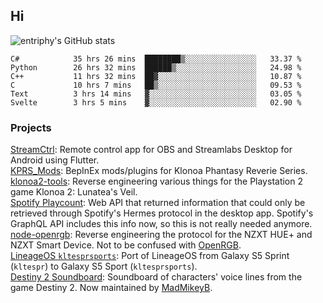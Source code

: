 ## Hi
![entriphy's GitHub stats](https://github-readme-stats.vercel.app/api?username=entriphy&show_icons=true&title_color=2196F3&bg_color=212121&text_color=FAFAFA&hide_border=true)
<!--START_SECTION:waka-->

```text
C#            35 hrs 26 mins  ████████▒░░░░░░░░░░░░░░░░   33.37 %
Python        26 hrs 32 mins  ██████▒░░░░░░░░░░░░░░░░░░   24.98 %
C++           11 hrs 32 mins  ██▓░░░░░░░░░░░░░░░░░░░░░░   10.87 %
C             10 hrs 7 mins   ██▒░░░░░░░░░░░░░░░░░░░░░░   09.53 %
Text          3 hrs 14 mins   ▓░░░░░░░░░░░░░░░░░░░░░░░░   03.05 %
Svelte        3 hrs 5 mins    ▓░░░░░░░░░░░░░░░░░░░░░░░░   02.90 %
```

<!--END_SECTION:waka-->
### Projects
[StreamCtrl](https://play.google.com/store/apps/details?id=dev.t4ils.obs_remote): Remote control app for OBS and Streamlabs Desktop for Android using Flutter.<br>
[KPRS_Mods](https://github.com/entriphy/KPRS_Mods): BepInEx mods/plugins for Klonoa Phantasy Reverie Series.<br>
[klonoa2-tools](https://github.com/entriphy/klonoa2-tools): Reverse engineering various things for the Playstation 2 game Klonoa 2: Lunatea's Veil.<br>
[Spotify Playcount](https://github.com/entriphy/sp-playcount-librespot): Web API that returned information that could only be retrieved through Spotify's Hermes protocol in the desktop app. Spotify's GraphQL API includes this info now, so this is not really needed anymore.<br>
[node-openrgb](https://github.com/entriphy/node-openrgb): Reverse engineering the protocol for the NZXT HUE+ and NZXT Smart Device. Not to be confused with [OpenRGB](https://gitlab.com/CalcProgrammer1/OpenRGB).<br>
[LineageOS `kltesprsports`](https://github.com/entriphy/android_device_samsung_kltesprsports): Port of LineageOS from Galaxy S5 Sprint (`kltespr`) to Galaxy S5 Sport (`kltesprsports`).<br>
[Destiny 2 Soundboard](https://github.com/entriphy/Destiny2-Soundboard): Soundboard of characters' voice lines from the game Destiny 2. Now maintained by [MadMikeyB](https://github.com/MadMikeyB/Destiny2-Soundboard).

